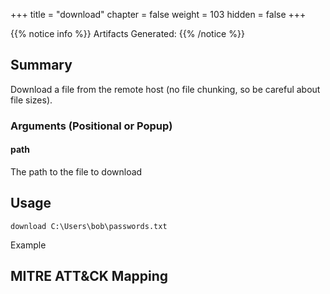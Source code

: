 +++
title = "download"
chapter = false
weight = 103
hidden = false
+++

{{% notice info %}}
Artifacts Generated: 
{{% /notice %}}

## Summary

Download a file from the remote host (no file chunking, so be careful about file sizes).

### Arguments (Positional or Popup)

#### path
The path to the file to download

## Usage
```
download C:\Users\bob\passwords.txt
```

Example


## MITRE ATT&CK Mapping
